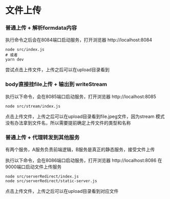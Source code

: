 # 文件上传

### 普通上传 + 解析formdata内容
执行命令之后会在8084端口启动服务，打开浏览器 http://localhost:8084
```shell
node src/index.js
# 或者
yarn dev
```

 尝试点击上传文件，上传之后可以在upload目录看到

### body直接挂file上传 + 输出到 writeStream
执行以下命令，会在8085端口启动服务，打开浏览器 http://localhost:8085
```shell
node src/stream/index.js
```
点击上传文件，上传之后可以在upload目录看到file.jpeg文件，因为stream 模式没有办法拿到文件名，所以需要提前确定上传文件的类型和名称

### 普通上传 + 代理转发到其他服务

有两个服务，A服务负责前端逻辑，B服务是真正的静态服务，接受文件上传

执行以下命令，会在8086端口启动服务，打开浏览器 http://localhost:8086
在9000端口启动文件上传服务

```shell
node src/serverRedirect/index.js
node src/serverRedirect/static-server.js
```

点击上传文件，上传之后可以在upload目录看到对应文件